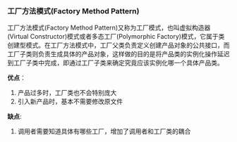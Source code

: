 ### 工厂方法模式(Factory Method Pattern)

工厂方法模式(Factory Method Pattern)又称为工厂模式，也叫虚拟构造器(Virtual Constructor)模式或者多态工厂(Polymorphic Factory)模式，它属于类创建型模式。在工厂方法模式中，工厂父类负责定义创建产品对象的公共接口，而工厂子类则负责生成具体的产品对象，这样做的目的是将产品类的实例化操作延迟到工厂子类中完成，即通过工厂子类来确定究竟应该实例化哪一个具体产品类。

**优点**：

1. 产品过多时，工厂类也不会特别庞大
2. 引入新产品时，基本不需要修改原文件

**缺点**: 

1. 调用者需要知道具体有哪些工厂，增加了调用者和工厂类的耦合


